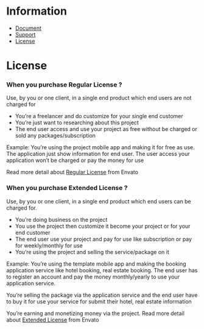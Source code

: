 # Information
- [Document](https://passionui.com/docs/listar-pro)
- [Support](https://passionui.com/support)
- [License](https://passionui.com/license)

# License
### When you purchase Regular License ?
Use, by you or one client, in a single end product which end users are not charged for

- You’re a freelancer and do customize for your single end customer
- You’re just want to researching about this project
- The end user access and use your project as free without be charged or sold any packages/subscription

Example: You’re using the project mobile app and making it for free as use. The application just show information for end user. The user access your application won’t be charged or pay the money for use

Read more detail about [Regular License](https://codecanyon.net/licenses/terms/regular) from Envato

### When you purchase Extended License ?
Use, by you or one client, in a single end product which end users can be charged for.

- You’re doing business on the project
- You use the project then customize it become your project or for your end customer
- The end user use your project and pay for use like subscription or pay for weekly/monthly for use
- You’re using the project and selling the service/package on it

Example: You’re using the template mobile app and making the booking application service like hotel booking, real estate booking. The end user has to register an account and pay the money monthly/yearly to use your application service.

You’re selling the package via the application service and the end user have to buy it for use your service for submit their hotel, real estate information

You’re earning and monetizing money via the project.
Read more detail about [Extended License](https://codecanyon.net/licenses/terms/extended) from Envato
